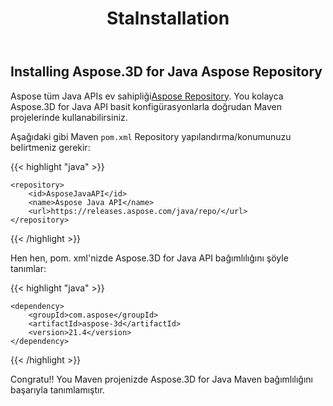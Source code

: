 ﻿---
title: Stalnstallation
type: docs
weight: 50
url: /tr/java/installation/
description: Aspose Java APIs tüm Aspose Repository. You kolayca Aspose.3D 076. 481 076. 481 basit konfigürasyonlarla doğrudan Maven projelerinde kullanabilirsiniz.
---
## **Installing Aspose.3D for Java Aspose Repository**
Aspose tüm Java APIs ev sahipliği[Aspose Repository](https://releases.aspose.com/java/repo/com/aspose/aspose-3d/). You kolayca Aspose.3D for Java API basit konfigürasyonlarla doğrudan Maven projelerinde kullanabilirsiniz.

Aşağıdaki gibi Maven `pom.xml` Repository yapılandırma/konumunuzu belirtmeniz gerekir:

{{< highlight "java" >}}

 <repositories>

    <repository>
        <id>AsposeJavaAPI</id>
        <name>Aspose Java API</name>
        <url>https://releases.aspose.com/java/repo/</url>
    </repository>

</repositories>

{{< /highlight >}}

Hen hen, pom. xml'nizde Aspose.3D for Java API bağımlılığını şöyle tanımlar:

{{< highlight "java" >}}

 <dependencies>

    <dependency>
        <groupId>com.aspose</groupId>
        <artifactId>aspose-3d</artifactId>
        <version>21.4</version>
    </dependency>

</dependencies>

{{< /highlight >}}

Congratu!! You Maven projenizde Aspose.3D for Java Maven bağımlılığını başarıyla tanımlamıştır.

